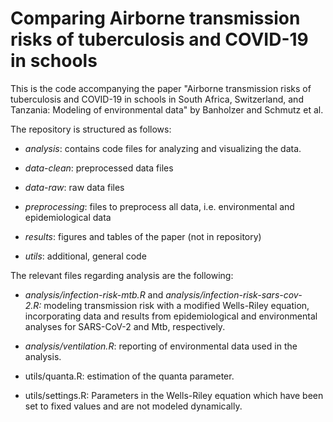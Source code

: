 # Comparing Airborne transmission risks of tuberculosis and COVID-19 in schools

This is the code accompanying the paper "Airborne transmission risks of tuberculosis and COVID-19 in schools in South Africa, Switzerland, and Tanzania: Modeling of environmental data" by Banholzer and Schmutz et al.

The repository is structured as follows:

-   *analysis*: contains code files for analyzing and visualizing the data.

-   *data-clean*: preprocessed data files

-   *data-raw*: raw data files

-   *preprocessing*: files to preprocess all data, i.e. environmental and epidemiological data

-   *results*: figures and tables of the paper (not in repository)

-   *utils*: additional, general code

The relevant files regarding analysis are the following:

-   *analysis/infection-risk-mtb.R* and *analysis/infection-risk-sars-cov-2.R:* modeling transmission risk with a modified Wells-Riley equation, incorporating data and results from epidemiological and environmental analyses for SARS-CoV-2 and Mtb, respectively.

-   *analysis/ventilation.R*: reporting of environmental data used in the analysis.

-   utils/quanta.R: estimation of the quanta parameter.

-   utils/settings.R: Parameters in the Wells-Riley equation which have been set to fixed values and are not modeled dynamically.
